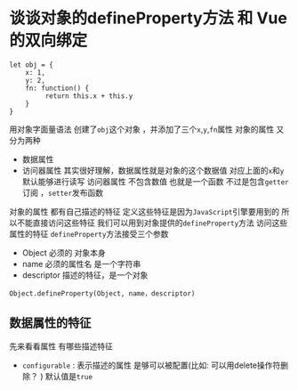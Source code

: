 # 谈谈对象的defineProperty方法 和 Vue的双向绑定


```
let obj = {
    x: 1,
    y: 2,
    fn: function() {
         return this.x + this.y        
    }
}
```
用对象字面量语法 创建了`obj`这个对象 ，并添加了三个`x`,`y`,`fn`属性
对象的属性 又分为两种
* 数据属性
* 访问器属性
其实很好理解，数据属性就是对象的这个数据值 对应上面的`x`和`y` 默认能够进行读写 
访问器属性 不包含数值 也就是一个函数 不过是包含`getter`订阅 ，`setter`发布函数

对象的属性 都有自己描述的特征 定义这些特征是因为`JavaScript`引擎要用到的 所以不能直接访问这些特征
我们可以用到对象提供的`defineProperty`方法 访问这些属性的特征
`defineProperty`方法接受三个参数
* Object 必须的 对象本身
* name 必须的属性名 是一个字符串
* descriptor 描述的特征，是一个对象

```
Object.defineProperty(Object, name，descriptor)
```
## 数据属性的特征
先来看看属性 有哪些描述特征
* `configurable` : 表示描述的属性 是够可以被配置(比如: 可以用delete操作符删除？ ) 默认值是`true`
